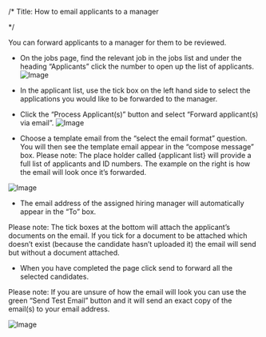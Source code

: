 /*
Title: How to email applicants to a manager

*/

  
​You can forward applicants to a manager for them to be reviewed.  
  

- On the jobs page, find the relevant job in the jobs list and under the heading “Applicants” click the number to open up the list of applicants.
![Image](https://s3.amazonaws.com/tw-desk/i/122167/attachment-inline/98318.20150430150332782.98318.20150430150332782D5brZ)  
  

- In the applicant list, use the tick box on the left hand side to select the applications you would like to be forwarded to the manager.
- Click the “Process Applicant(s)” button and select “Forward applicant(s) via email”.
![Image](https://s3.amazonaws.com/tw-desk/i/122167/attachment-inline/98318.20150430150402459.98318.201504301504024591XPRp)  
  

- Choose a template email from the “select the email format” question. You will then see the template email appear in the “compose message” box.
Please note: The place holder called {applicant list} will provide a full list of applicants and ID numbers. The example on the right is how the email will look once it’s forwarded.  
  
![Image](https://s3.amazonaws.com/tw-desk/i/122167/attachment-inline/98318.20150430150459777.98318.20150430150459777esE8B)  
  

- The email address of the assigned hiring manager will automatically appear in the “To” box.
  
Please note: The tick boxes at the bottom will attach the applicant’s documents on the email. If you tick for a document to be attached which doesn’t exist (because the candidate hasn’t uploaded it) the email will send but without a document attached.  
  

- When you have completed the page click send to forward all the selected candidates.
  
Please note: If you are unsure of how the email will look you can use the green “Send Test Email” button and it will send an exact copy of the email(s) to your email address.  
  
![Image](https://s3.amazonaws.com/cdn.freshdesk.com/data/helpdesk/attachments/production/1019079964/original/o.png?1427467940)